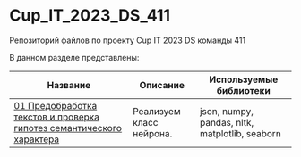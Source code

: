 # Cup_IT_2023_DS_411
Репозиторий файлов по проекту Cup IT 2023 DS команды 411

В данном разделе представлены:

| Название | Описание | Используемые библиотеки
| --- | --- | ---
| [01 Предобработка текстов и проверка гипотез семантического характера](https://github.com/DEDMOPO3PEAHIMATOP/Cup_IT_2023_DS_411/blob/main/%D0%9F%D1%80%D0%B5%D0%B4%D0%BE%D0%B1%D1%80%D0%B0%D0%B1%D0%BE%D1%82%D0%BA%D0%B0.ipynb)| Реализуем класс нейрона. | json, numpy, pandas, nltk, matplotlib, seaborn
